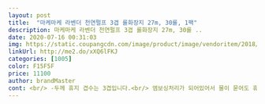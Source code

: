 ```yaml
---
layout: post 
title:  "마케마케 라벤더 천연펄프 3겹 롤화장지 27m, 30롤, 1팩" 
description: 마케마케 라벤더 천연펄프 3겹 롤화장지 27m, 30롤 ..
date: 2020-07-16 00:31:03 
img: https://static.coupangcdn.com/image/product/image/vendoritem/2018/12/27/4224161384/c6ca229b-0f4d-45b7-9161-c54ce6c6450a.jpg 
linkUrl: http://me2.do/xXQ6lFKJ 
categories: [1005] 
color: F15F5F 
price: 11100 
author: brandMaster 
cont: <br/> -두께 휴지 겹수는 3겹입니다.<br/> 엠보싱처리가 되어있어서 물이 묻어도 휴지가 미끌리지? 지우개가루처럼 되지않아요.<br/><br/><br/> -무형광여부 무형광입니다.<br/><br/><br/> -제조일자 제조일자는 휴지 옆면에 적혀있었어요.<br/><br/><br/> -촉감 일단 먼지가 휴지에 거의 없어요.<br/> 요즘 타사브랜드 휴지 중에 가격이 싸지도 않은데 구매하고 보면 휴지를 뜯을떄 먼지가 엄청 떨어지는 휴지가 종종 있는데... <br/> 이 휴지는 먼지가 진짜 거의 없어요.<br/><br/><br/> -펄프종류 펄프는 천연펄프에요!! 이 가격의 휴지는 대부분 재생펄프인데 가격도 싸넫 천연펄프라 바로 구매했지요.<br/><br/><br/> -포장상태 포장은 안해있고 그냥 휴지에 배송지만 붙어져서 왔어요.<br/> 뭐 휴지 겉포장지가 찢어지거나 손상된거 없이 안전하게 잘 포장되어져서 빠르게 잘 배송왔습니다.<br/><br/><br/> -향 향은 라벤더 향인데 진짜 좋아요.<br/> 첨엔 방에 휴지를 몇개 뒀더니 방에 휴지 라벤더 냄새가 운은하게 나서 엄청 냄새가 좋더라구요.<br/><br/>201<br/>9 -09월 12일입니다.<br/> .<br/> 구매일은 201<br/>9 -11<br/> -05 좀 최근에 만들어진 휴지네요<br/>3겹이라 저는 도톰할꺼라 생각했는데<br/>[구매이유]<br/>[제품]<br/>가격은  쿠팡베이직 30m 9910원  / 마케마케 27m 11340원 / 코멧순백 30m 9340원 입니다<br/>결론적으로는  쿠팡베이직이 가장 괜찮은 제품인것 같네요 ㅎㅎ<br/>냄새는 개인적으로 엄청 좋았습니더.<br/><br/>두께는 너무 두껍지도 얇지도않은 보통인거 같아요.<br/><br/> 
---
```

 